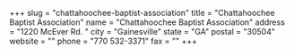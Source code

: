 +++
slug = "chattahoochee-baptist-association"
title = "Chattahoochee Baptist Association"
name = "Chattahoochee Baptist Association"
address = "1220 McEver Rd. "
city = "Gainesville"
state = "GA"
postal = "30504"
website = ""
phone = "770 532-3371"
fax = ""
+++
